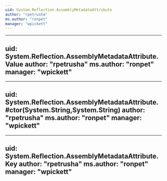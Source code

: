 ```yaml
---
uid: System.Reflection.AssemblyMetadataAttribute
author: "rpetrusha"
ms.author: "ronpet"
manager: "wpickett"
---
```


---
uid: System.Reflection.AssemblyMetadataAttribute.Value
author: "rpetrusha"
ms.author: "ronpet"
manager: "wpickett"
---

---
uid: System.Reflection.AssemblyMetadataAttribute.#ctor(System.String,System.String)
author: "rpetrusha"
ms.author: "ronpet"
manager: "wpickett"
---

---
uid: System.Reflection.AssemblyMetadataAttribute.Key
author: "rpetrusha"
ms.author: "ronpet"
manager: "wpickett"
---
